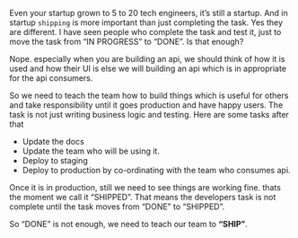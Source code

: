 Even your startup grown to 5 to 20 tech engineers, it’s still a startup. And in startup `shipping` is more important than just completing the task. Yes they are different. I have seen people who complete the task and test it, just to move the task from “IN PROGRESS” to “DONE”. Is that enough?

Nope. especially when you are building an api, we should think of how it is used and how their UI is else we will building an api which is in appropriate for the api consumers.

So we need to teach the team how to build things which is useful for others and take responsibility until it goes production and have happy users. The task is not just writing business logic and testing. Here are some tasks after that

-   Update the docs
-   Update the team who will be using it.
-   Deploy to staging
-   Deploy to production by co-ordinating with the team who consumes api.

Once it is in production, still we need to see things are working fine. thats the moment we call it “SHIPPED”. That means the developers task is not complete until the task moves from “DONE” to “SHIPPED”.

So “DONE” is not enough, we need to teach our team to **“SHIP”**.
